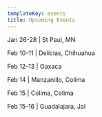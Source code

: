 ```yaml
---
templateKey: events
title: Upcoming Events
---
```

Jan 26-28 | St Paul, MN 

Feb 10-11  |  Delicias, Chihuahua

Feb 12-13 | Oaxaca

Feb 14 | Manzanillo, Colima

Feb 15 | Colima, Colima

Feb 15-16 | Guadalajara, Jal
